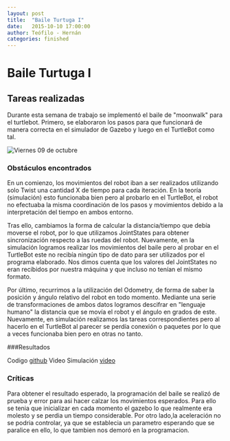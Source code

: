 ```yaml
---
layout: post
title:  "Baile Turtuga I"
date:   2015-10-10 17:00:00
author: Teófilo - Hernán
categories: finished
---
```


# Baile Turtuga I

## Tareas realizadas
Durante esta semana de trabajo se implementó el baile de "moonwalk" para el turtlebot. Primero, se elaboraron los pasos para que funcionará de manera correcta en el simulador de Gazebo y luego en el TurtleBot como tal.

![Viernes 09 de octubre]({{site.baseurl}}/assets/week-progress/turtledance.png) 

### Obstáculos encontrados
En un comienzo, los movimientos del robot iban a ser realizados utilizando solo Twist una cantidad X de tiempo para cada iteración. En la teoría (simulación) esto funcionaba bien pero al probarlo en el TurtleBot, el robot no efectuaba la misma coordinación de los pasos y movimientos debido a la interpretación del tiempo en ambos entorno.

Tras ello, cambiamos la forma de calcular la distancia/tiempo que debía moverse el robot, por lo que utilizamos JointStates para obtener sincronización respecto a las ruedas del robot. Nuevamente, en la simulación logramos realizar los movimientos del baile pero al probar en el TurtleBot este no recibía ningún tipo de dato para ser utilizados por el programa elaborado. Nos dimos cuenta que los valores del JointStates no eran recibidos por nuestra máquina y que incluso no tenían el mismo formato.

Por último, recurrimos a la utilización del Odometry, de forma de saber la posición y ángulo relativo del robot en todo momento. Mediante una serie de transformaciones de ambos datos logramos descifrar en "lenguaje humano" la distancia que se movía el robot y el ángulo en grados de este. Nuevamente, en simulación realizamos las tareas correspondientes pero al hacerlo en el TurtleBot al parecer se perdía conexión o paquetes por lo que a veces funcionaba bien pero en otras no tanto.

###Resultados

Codigo <a href="https://github.com/tchambil/htrob/blob/master/turtledance1.py">github</a>
Video Simulación <a href="https://www.dropbox.com/s/uzdap35hb3epltw/20151015_211112.mp4?dl=0">video</a>

### Críticas
Para obtener el resultado esperado, la programación del baile se realizó de prueba y error para asi hacer calzar los movimientos esperados. Para ello se tenia que inicializar en cada momento el gazebo lo que realmente era molesto y se perdia un tiempo considerable.
Por otro lado,la aceleración no se podria controlar, ya que se establecia un parametro esperando que se paralice en ello, lo que tambien nos demoró en la programacion. 
